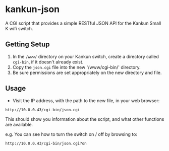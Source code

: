 # kankun-json

A CGI script that provides a simple RESTful JSON API for the Kankun Small K wifi switch.

## Getting Setup

1. In the `/www/` directory on your Kankun switch, create a directory called `cgi-bin`, if it doesn't already exist.
2. Copy the `json.cgi` file into the new '/www/cgi-bin/' directory.
3. Be sure permissions are set appropriately on the new directory and file.

## Usage

* Visit the IP address, with the path to the new file, in your web browser:

`http://10.0.0.43/cgi-bin/json.cgi`

This should show you information about the script, and what other functions are available.

e.g.
You can see how to turn the switch on / off by browsing to:

`http://10.0.0.43/cgi-bin/json.cgi?on`
